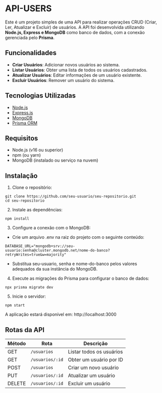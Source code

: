 # API-USERS

Este é um projeto simples de uma API para realizar operações CRUD (Criar, Ler, Atualizar e Excluir) de usuários. A API foi desenvolvida utilizando **Node.js, Express e MongoDB** como banco de dados, com a conexão gerenciada pelo **Prisma**.

## Funcionalidades
- **Criar Usuários**: Adicionar novos usuários ao sistema.
- **Listar Usuários**: Obter uma lista de todos os usuários cadastrados.
- **Atualizar Usuários**: Editar informações de um usuário existente.
- **Excluir Usuários**: Remover um usuário do sistema.

## Tecnologias Utilizadas
- [Node.js](https://nodejs.org/en/learn/getting-started/introduction-to-nodejs)
- [Express.js](https://expressjs.com/en/starter/installing.html)
- [MongoDB](https://www.mongodb.com/docs/)
- [Prisma ORM](https://www.prisma.io/docs/getting-started)

## Requisitos
- Node.js (v16 ou superior)
- npm (ou yarn)
- MongoDB (instalado ou serviço na nuvem)

## Instalação
1. Clone o repositório:

```
git clone https://github.com/seu-usuario/seu-repositorio.git
cd seu-repositorio
```

2. Instale as dependências:

```
npm install
```

3. Configure a conexão com o MongoDB:

- Crie um arquivo .env na raiz do projeto com o seguinte conteúdo:
```
DATABASE_URL="mongodb+srv://seu-usuario:senha@cluster.mongodb.net/nome-do-banco?retryWrites=true&w=majority"
```
 - Substitua seu-usuario, senha e nome-do-banco pelos valores adequados da sua instância do MongoDB.

4. Execute as migrações do Prisma para configurar o banco de dados:

```
npx prisma migrate dev
```


5. Inicie o servidor:

```
npm start
```

A aplicação estará disponível em: http://localhost:3000

## Rotas da API

| Método | Rota           | Descrição                |
|--------|----------------|--------------------------|
| GET    | `/usuarios`       | Listar todos os usuários |
| GET    | `/usuarios/:id`   | Obter um usuário por ID  |
| POST   | `/usuarios`       | Criar um novo usuário    |
| PUT    | `/usuarios/:id`   | Atualizar um usuário     |
| DELETE | `/usuarios/:id`   | Excluir um usuário       |

